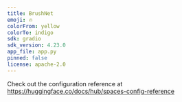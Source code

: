 ```yaml
---
title: BrushNet
emoji: 🔥
colorFrom: yellow
colorTo: indigo
sdk: gradio
sdk_version: 4.23.0
app_file: app.py
pinned: false
license: apache-2.0
---
```


Check out the configuration reference at https://huggingface.co/docs/hub/spaces-config-reference
